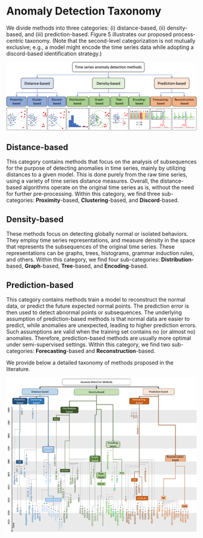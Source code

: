 # Anomaly Detection Taxonomy

We divide methods into three categories: (i) distance-based, (ii) density-based, and (iii) prediction-based. Figure 5 illustrates our proposed process-centric taxonomy. (Note that the second-level categorization is not mutually exclusive; e.g., a  model might encode the time series data while adopting a discord-based identification strategy.)

![Anomaly detection taxonomy](../../images/taxonomy_short.png "Anomaly detection taxonomy")

## Distance-based

This category contains methods that focus on the analysis of subsequences for the purpose of detecting anomalies in time series, mainly by utilizing distances to a given model. This is done purely from the raw time series, using a variety of time series distance measures. Overall, the distance-based algorithms operate on the original time series as is, without the need for further pre-processing. Within this category, we find three sub-categories: **Proximity**-based, **Clustering**-based, and **Discord**-based.

## Density-based 

These methods focus on detecting globally normal or isolated behaviors. They employ time series representations, and measure density in the space that represents the subsequences of the original time series. These representations can be graphs, trees, histograms, grammar induction rules, and others. Within this category, we find four sub-categories: **Distribution**-based, **Graph**-based, **Tree**-based, and **Encoding**-based.

## Prediction-based

This category contains methods train a model to reconstruct the normal data, or predict the future expected normal points. The prediction error is then used to detect abnormal points or subsequences. The underlying assumption of prediction-based methods is that normal data are easier to predict, while anomalies are unexpected, leading to higher prediction errors. Such assumptions are valid when the training set contains no (or almost no) anomalies. Therefore, prediction-based methods are usually more optimal under semi-supervised settings. Within this category, we find two sub-categories: **Forecasting**-based and **Reconstruction**-based.

We provide below a detailed taxonomy of methods proposed in the literature.

![Detailed taxonomy](../../images/detailed_taxonomy.png "Detailed taxonomy")

